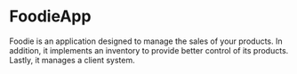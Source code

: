 # FoodieApp
Foodie is an application designed to manage the sales of your products. In addition, it implements an inventory to provide better control of its products. Lastly, it manages a client system.
